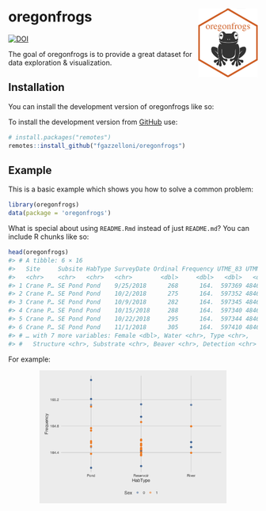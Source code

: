 
<!-- README.md is generated from README.Rmd. Please edit that file -->

# oregonfrogs <a href='https://fgazzelloni.github.io/oregonfrogs/'><img src='man/figures/logo.png' align="right" height="138.5" /></a>

<!-- badges: start -->

[![DOI](https://zenodo.org/badge/526891877.svg)](https://zenodo.org/badge/latestdoi/526891877)

<!-- badges: end -->

The goal of oregonfrogs is to provide a great dataset for data
exploration & visualization.

## Installation

You can install the development version of oregonfrogs like so:

To install the development version from [GitHub](https://github.com/)
use:

``` r
# install.packages("remotes")
remotes::install_github("fgazzelloni/oregonfrogs")
```

## Example

This is a basic example which shows you how to solve a common problem:

``` r
library(oregonfrogs)
data(package = 'oregonfrogs')
```

What is special about using `README.Rmd` instead of just `README.md`?
You can include R chunks like so:

``` r
head(oregonfrogs)
#> # A tibble: 6 × 16
#>   Site     Subsite HabType SurveyDate Ordinal Frequency UTME_83 UTMN_83 Interval
#>   <chr>    <chr>   <chr>   <chr>        <dbl>     <dbl>   <dbl>   <dbl>    <dbl>
#> 1 Crane P… SE Pond Pond    9/25/2018      268      164.  597369 4846486        0
#> 2 Crane P… SE Pond Pond    10/2/2018      275      164.  597352 4846487        1
#> 3 Crane P… SE Pond Pond    10/9/2018      282      164.  597345 4846458        2
#> 4 Crane P… SE Pond Pond    10/15/2018     288      164.  597340 4846464        3
#> 5 Crane P… SE Pond Pond    10/22/2018     295      164.  597344 4846460        4
#> 6 Crane P… SE Pond Pond    11/1/2018      305      164.  597410 4846451        5
#> # … with 7 more variables: Female <dbl>, Water <chr>, Type <chr>,
#> #   Structure <chr>, Substrate <chr>, Beaver <chr>, Detection <chr>
```

For example:

<img src="man/figures/README-habitat-1.png" width="75%" style="display: block; margin: auto;" />
